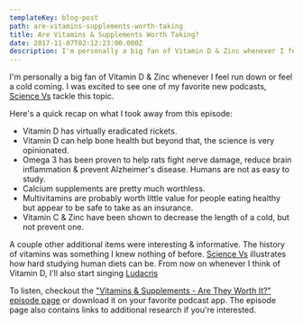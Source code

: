```yaml
---
templateKey: blog-post
path: are-vitamins-supplements-worth-taking
title: Are Vitamins & Supplements Worth Taking?
date: 2017-11-07T02:12:23:00.000Z
description: I'm personally a big fan of Vitamin D & Zinc whenever I feel run down or feel a cold coming. I was excited to see one of my favorite new podcasts, [Science Vs](https://gimletmedia.com/science-vs/) tackle this topic. 
---
```

I'm personally a big fan of Vitamin D & Zinc whenever I feel run down or feel a cold coming. I was excited to see one of my favorite new podcasts, [Science Vs](https://gimletmedia.com/science-vs/) tackle this topic. 

Here's a quick recap on what I took away from this episode:

* Vitamin D has virtually eradicated rickets.
* Vitamin D can help bone health but beyond that, the science is very opinionated. 
* Omega 3 has been proven to help rats fight nerve damage, reduce brain inflammation & prevent Alzheimer's disease. Humans are not as easy to study. 
* Calcium supplements are pretty much worthless.
* Multivitamins are probably worth little value for people eating healthy but appear to be safe to take as an insurance. 
* Vitamin C & Zinc have been shown to decrease the length of a cold, but not prevent one. 

A couple other additional items were interesting & informative. The history of vitamins was something I knew nothing of before. [Science Vs](https://gimletmedia.com/science-vs/) illustrates how hard studying human diets can be. From now on whenever I think of Vitamin D, I'll also start singing [Ludacris](https://www.youtube.com/watch?v=xseqj9d7FsY) 

To listen, checkout the ["Vitamins & Supplements - Are They Worth It?" episode page](https://gimletmedia.com/episode/vitamins-supplements-worth/) or download it on your favorite podcast app. The episode page also contains links to additional research if you're interested.